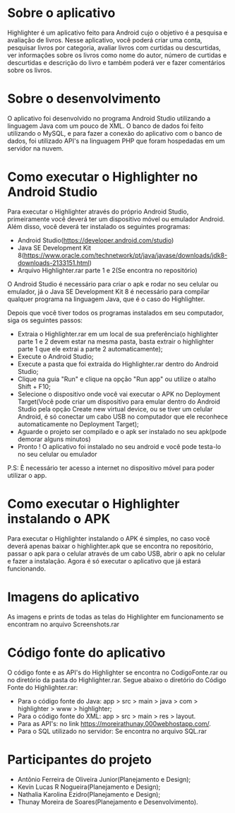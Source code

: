 <h1>Sobre o aplicativo</h1>

Highlighter é um aplicativo feito para Android cujo o objetivo é a pesquisa e avaliação de livros. Nesse aplicativo, você poderá criar uma conta, pesquisar livros por categoria, avaliar livros com curtidas ou descurtidas, ver informações sobre os livros como nome do autor, número de curtidas e descurtidas e descrição do livro e também poderá ver e fazer comentários sobre os livros.

<h1>Sobre o desenvolvimento</h1>

O aplicativo foi desenvolvido no programa Android Studio utilizando a linguagem Java com um pouco de XML. O banco de dados foi feito utilizando o MySQL, e para fazer a conexão do aplicativo com o banco de dados, foi utilizado API's na linguagem PHP que foram hospedadas em um servidor na nuvem.

<h1>Como executar o Highlighter no Android Studio</h1>

Para executar o Highlighter através do próprio Android Studio, primeiramente você deverá ter um dispositivo móvel ou emulador Android. Além disso, você deverá ter instalado os seguintes programas:

- Android Studio(https://developer.android.com/studio)
- Java SE Development Kit 8(https://www.oracle.com/technetwork/pt/java/javase/downloads/jdk8-downloads-2133151.html)
- Arquivo Highlighter.rar parte 1 e 2(Se encontra no repositório)

O Android Studio é necessário para criar o apk e rodar no seu celular ou emulador, já o Java SE Development Kit 8 é necessário para compilar qualquer programa na linguagem Java, que é o caso do Highlighter.

Depois que você tiver todos os programas instalados em seu computador, siga os seguintes passos:

- Extraia o Highlighter.rar em um local de sua preferência(o highlighter parte 1 e 2 devem estar na mesma pasta, basta extrair o highlighter parte 1 que ele extrai a parte 2 automaticamente);
- Execute o Android Studio;
- Execute a pasta que foi extraída do Highlighter.rar dentro do Android Studio;
- Clique na guia "Run" e clique na opção "Run app" ou utilize o atalho Shift + F10;
- Selecione o dispositivo onde você vai executar o APK no Deployment Target(Você pode criar um dispositivo para emular dentro do Android Studio pela opção Create new virtual device, ou se tiver um celular Android, é só conectar um cabo USB no computador que ele reconhece automaticamente no Deployment Target);
- Aguarde o projeto ser compilado e o apk ser instalado no seu apk(pode demorar alguns minutos)
- Pronto ! O aplicativo foi instalado no seu android e você pode testa-lo no seu celular ou emulador

P.S: È necessário ter acesso a internet no dispositivo móvel para poder utilizar o app.

<h1>Como executar o Highlighter instalando o APK</h1>

Para executar o Highlighter instalando o APK é simples, no caso você deverá apenas baixar o highlighter.apk que se encontra no repositório, passar o apk para o celular através de um cabo USB, abrir o apk no celular e fazer a instalação. Agora é só executar o aplicativo que já estará funcionando.

<h1>Imagens do aplicativo</h1>

As imagens e prints de todas as telas do Highlighter em funcionamento se encontram no arquivo Screenshots.rar

<h1>Código fonte do aplicativo</h1>

O código fonte e as API's do Highlighter se encontra no CodigoFonte.rar ou no diretório da pasta do Highlighter.rar. Segue abaixo o diretório do Código Fonte do Highlighter.rar:

- Para o código fonte do Java: app > src > main > java > com > highlighter > www > highlighter;
- Para o código fonte do XML: app > src > main > res > layout.
- Para as API's: no link https://moreirathunay.000webhostapp.com/.
- Para o SQL utilizado no servidor: Se encontra no arquivo SQL.rar

<h1>Participantes do projeto</h1>

- Antônio Ferreira de Oliveira Junior(Planejamento e Design);
- Kevin Lucas R Nogueira(Planejamento e Design);
- Nathalia Karolina Ezidro(Planejamento e Design);
- Thunay Moreira de Soares(Planejamento e Desenvolvimento).
